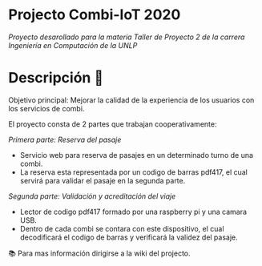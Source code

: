 # Projecto Combi-IoT 2020

 _Proyecto desarollado para la materia Taller de Proyecto 2 de la carrera Ingeniería en Computación de la UNLP_

# Descripción :minibus:

Objetivo principal: Mejorar la calidad de la experiencia de los usuarios con los servicios de combi. 

El proyecto consta de 2 partes que trabajan cooperativamente:

_Primera parte: Reserva del pasaje_
- Servicio web para reserva de pasajes en un determinado turno de una combi.
- La reserva esta representada por un codigo de barras pdf417, el cual servirá para validar el pasaje en la segunda parte.

_Segunda parte: Validación y acreditación del viaje_
- Lector de codigo pdf417 formado por una raspberry pi y una camara USB.
- Dentro de cada combi se contara con este dispositivo, el cual decodificará el codigo de barras y verificará la validez del pasaje.


:books: Para mas información dirigirse a la wiki del projecto.

